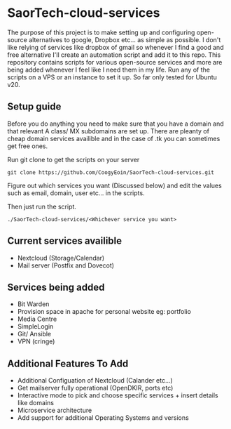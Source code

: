 # SaorTech-cloud-services
The purpose of this project is to make setting up and configuring open-source alternatives to google, Dropbox etc... as simple as possible. I don't like relying of services like dropbox of gmail so whenever I find a good and free alternative I'll create an automation script and add it to this repo. This repository contains scripts for various open-source services and more are being added whenever I feel like I need them in my life. Run any of the scripts on a VPS or an instance to set it up. So far only tested for Ubuntu v20.


## Setup guide
Before you do anything you need to make sure that you have a domain and that relevant A class/ MX subdomains are set up. There are pleanty of cheap domain services availible and in the case of .tk you can sometimes get free ones.

Run git clone to get the scripts on your server

```
git clone https://github.com/CoogyEoin/SaorTech-cloud-services.git

```

Figure out which services you want (Discussed below) and edit the values such as email, domain, user etc... in the scripts.

Then just run the script.

```
./SaorTech-cloud-services/<Whichever service you want>
```


## Current services availible
* Nextcloud (Storage/Calendar)
* Mail server (Postfix and Dovecot)

## Services being added
* Bit Warden
* Provision space in apache for personal website eg: portfolio
* Media Centre
* SimpleLogin
* Git/ Ansible
* VPN (cringe)

## Additional Features To Add

* Additional Configuation of Nextcloud (Calander etc...)
* Get mailserver fully operational (OpenDKIR, ports etc)
* Interactive mode to pick and choose specific services + insert details like domains
* Microservice architecture 
* Add support for additional Operating Systems and versions 
